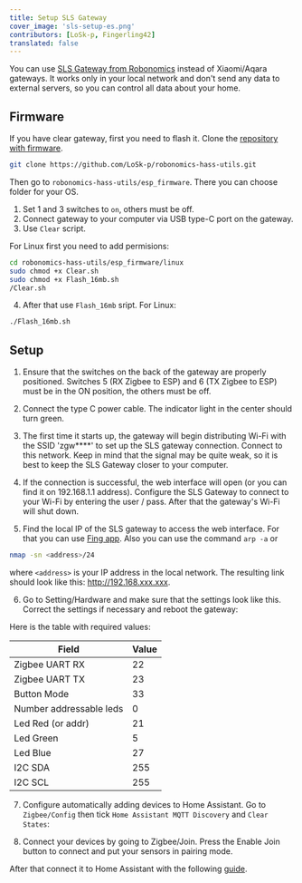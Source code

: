 ```yaml
---
title: Setup SLS Gateway
cover_image: 'sls-setup-es.png' 
contributors: [LoSk-p, Fingerling42]
translated: false
---
```


You can use [SLS Gateway from Robonomics](https://easyeda.com/ludovich88/robonomics_sls_gateway_v01) instead of Xiaomi/Aqara gateways. It works only in your local network and don't send any data to external servers, so you can control all data about your home.

## Firmware

If you have clear gateway, first you need to flash it. Clone the [repository with firmware](https://github.com/LoSk-p/robonomics-hass-utils).

```bash
git clone https://github.com/LoSk-p/robonomics-hass-utils.git
```

Then go to `robonomics-hass-utils/esp_firmware`. There you can choose folder for your OS. 

1. Set 1 and 3 switches to `on`, others must be off.
2. Connect gateway to your computer via USB type-C port on the gateway.
3. Use `Clear` script.

For Linux first you need to add permisions:
```bash
cd robonomics-hass-utils/esp_firmware/linux
sudo chmod +x Clear.sh
sudo chmod +x Flash_16mb.sh
/Clear.sh
```

4. After that use `Flash_16mb` sript. For Linux:
```bash
./Flash_16mb.sh
```

## Setup

1. Ensure that the switches on the back of the gateway are properly positioned. Switches 5 (RX Zigbee to ESP) and 6 (TX Zigbee to ESP) must be in the ON position, the others must be off. 

2. Connect the type C power cable. The indicator light in the center should turn green.

3. The first time it starts up, the gateway will begin distributing Wi-Fi with the SSID 'zgw****' to set up the SLS gateway connection. Connect to this network. Keep in mind that the signal may be quite weak, so it is best to keep the SLS Gateway closer to your computer. 

4. If the connection is successful, the web interface will open (or you can find it on 192.168.1.1 address). Configure the SLS Gateway to connect to your Wi-Fi by entering the user / pass. After that the gateway's Wi-Fi will shut down. 

5. Find the local IP of the SLS gateway to access the web interface. For that you can use [Fing app](https://www.fing.com/products). Also you can use the command ```arp -a``` or 
```bash
nmap -sn <address>/24
```
where ```<address>``` is your IP address in the local network.
The resulting link should look like this: http://192.168.xxx.xxx.

6. Go to Setting/Hardware and make sure that the settings look like this. Correct the settings if necessary and reboot the gateway:

<robo-wiki-picture src="home-assistant/sls-hardware.jpg" />

Here is the table with required values:

| Field                   | Value |
| ------------------------|:------|
| Zigbee UART RX          | 22    |
| Zigbee UART TX          | 23    |
| Button Mode             | 33    |
| Number addressable leds | 0     |
| Led Red (or addr)       | 21    |
| Led Green               | 5     |
| Led Blue                | 27    |
| I2C SDA                 | 255   |
| I2C SCL                 | 255   |

7. Configure automatically adding devices to Home Assistant. Go to `Zigbee/Config` then tick `Home Assistant MQTT Discovery` and `Clear States`:

<robo-wiki-picture src="home-assistant/sls-hass.jpg" />

8. Connect your devices by going to Zigbee/Join. Press the Enable Join button to connect and put your sensors in pairing mode. 

After that connect it to Home Assistant with the following [guide](/docs/sls-gateway-connect).